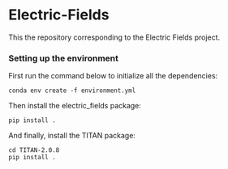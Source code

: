 # Electric-Fields

This the repository corresponding to the Electric Fields project.

### Setting up the environment

First run the command below to initialize all the dependencies:

```
conda env create -f environment.yml
```

Then install the electric_fields package:

```
pip install .
```

And finally, install the TITAN package:
   
```
cd TITAN-2.0.8
pip install .
```

